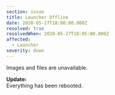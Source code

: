 ```yaml
---
section: issue
title: Launcher Offline
date: 2020-05-27T18:00:00.000Z
resolved: true
resolvedWhen: 2020-05-27T18:05:00.000Z
affected:
  - Launcher
severity: down
---
```

Images and files are unavailable.

**Update:**\
Everything has been rebooted.